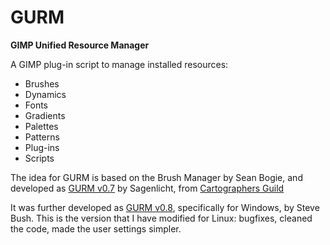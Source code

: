 # GURM
**GIMP Unified Resource Manager**

A GIMP plug-in script to manage installed resources:

* Brushes
* Dynamics
* Fonts
* Gradients
* Palettes
* Patterns
* Plug-ins
* Scripts



The idea for GURM is based on the Brush Manager by Sean Bogie, and developed
as [GURM v0.7](https://www.cartographersguild.com/attachment.php?s=f56d086a327a228cab22c405e682d06e&attachmentid=9022&d=1231449475) by Sagenlicht, from [Cartographers Guild](http://cartographersguild.com)

It was further developed as [GURM v0.8](http://gimpscripts.com/2012/10/gurm-gimp-unified-resource-manager/), specifically for
Windows, by Steve Bush. This is the version that I have modified for Linux: bugfixes, cleaned the code, made the user
settings simpler.
